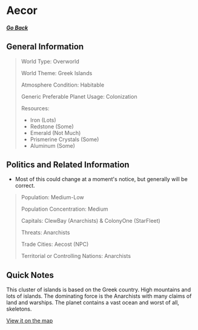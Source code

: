 # Aecor

##### [Go Back](/wiki/space#planets)

## General Information

> World Type: Overworld
>
> World Theme: Greek Islands
>
> Atmosphere Condition: Habitable
>
> Generic Preferable Planet Usage: Colonization
>
> Resources:
> - Iron (Lots)
> - Redstone (Some)
> - Emerald (Not Much)
> - Prismerine Crystals (Some)
> - Aluminum (Some)

## Politics and Related Information

* Most of this could change at a moment's notice, but generally will be correct.

> Population: Medium-Low
>
> Population Concentration: Medium
>
> Capitals: ClewBay (Anarchists) & ColonyOne (StarFleet)
>
> Threats: Anarchists
>
> Trade Cities: Aecost (NPC)
>
> Territorial or Controlling Nations: Anarchists

## Quick Notes

This cluster of islands is based on the Greek country. High mountains and lots of islands. The dominating force is the Anarchists with many claims of land and warships. The planet contains a vast ocean and worst of all, skeletons.

[View it on the map](https://dynmap.starlegacy.net/?worldname=Aecor)
